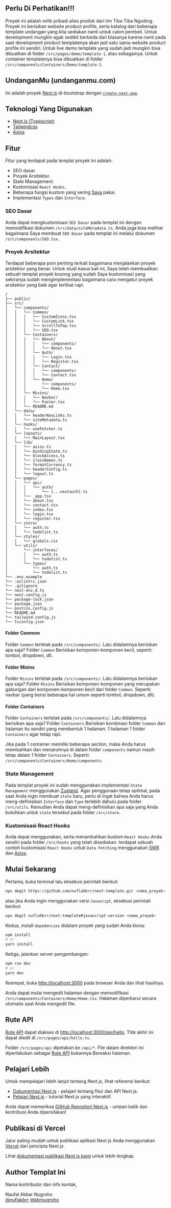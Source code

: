 ## Perlu Di Perhatikan!!!

Proyek ini adalah milik pribadi alias produk dari tim Tiba Tiba Ngoding. Proyek ini berisikan website product profile, serta katalog dari beberapa template undangan yang kita sediakan nanti untuk calon pembeli. Untuk development mungkin agak sedikit berbeda dari biasanya karena nanti pada saat development product templatenya akan jadi satu sama website product profile ini sendiri. Untuk live demo template yang sudah jadi mungkin bisa dibuatkan di folder `/src/pages/demo/template-1`, atau sebagainya. Untuk container templatenya bisa dibuatkan di folder `/src/components/Containers/Demo/template-1`.

## UndanganMu (undanganmu.com)

Ini adalah proyek [Next.js](https://nextjs.org/) di-bootstrap dengan [`create-next-app`](https://github.com/vercel/next.js/tree/canary/packages/create-next-app).

## Teknologi Yang Digunakan

- [Next.js (Typescript)](https://nextjs.org/)
- [Tailwindcss](https://tailwindcss.com/)
- [Axios](https://axios-http.com/docs/intro/)

## Fitur

Fitur yang terdapat pada templat proyek ini adalah:

- SEO dasar.
- Proyek Arsitektur.
- State Management.
- Kustomisasi `React Hooks`.
- Beberapa fungsi kustom yang sering [Saya](https://github.com/nuflakbrr) pakai.
- Implementasi `Types` dan `Interface`.

### SEO Dasar

Anda dapat mengkustomisasi `SEO Dasar` pada templat ini dengan memodifikasi dokumen `/src/data/siteMetadata.ts`. Anda juga bisa melihat bagaimana Saya membuat `SEO Dasar` pada templat ini melalui dokumen `/src/components/SEO.tsx`.

### Proyek Arsitektur

Terdapat beberapa poin penting terkait bagaimana menjalankan proyek arsitektur yang benar. Untuk studi kasus kali ini, Saya telah membuatkan sebuah templat proyek kosong yang sudah Saya kustomisasi yang sekiranya sudah mengimplementasi bagaimana cara mengatur proyek arsitektur yang baik agar terlihat rapi.

```
/
├── public/
├── src/
│   └── components/
│   │   └── Common/
│   │   │   └── CustomIcons.tsx
│   │   │   └── CustomLink.tsx
│   │   │   └── ScrollToTop.tsx
│   │   │   └── SEO.tsx
│   │   └── Containers/
│   │   │   └── About/
│   │   │   │   └── components/
│   │   │   │   └── About.tsx
│   │   │   └── Auth/
│   │   │   │   └── Login.tsx
│   │   │   │   └── Register.tsx
│   │   │   └── Contact/
│   │   │   │   └── components/
│   │   │   │   └── Contact.tsx
│   │   │   └── Home/
│   │   │       └── components/
│   │   │       └── Home.tsx
│   │   └── Mixins/
│   │   │   └── Navbar/
│   │   │   └── Footer.tsx
│   │   └── README.md
│   └── data/
│   │   └── headerNavLinks.ts
│   │   └── siteMetadata.ts
│   └── hooks/
│   │   └── useFetcher.ts
│   └── layouts/
│   │   └── MainLayout.tsx
│   └── lib/
│   │   └── axios.ts
│   │   └── bindingState.ts
│   │   └── blockAccess.ts
│   │   └── classNames.ts
│   │   └── formatCurrency.ts
│   │   └── headerConfig.ts
│   │   └── logout.ts
│   └── pages/
│   │   └── api/
│   │   │   └── auth/
│   │   │       └── [...nextauth].ts
│   │   └── _app.tsx
│   │   └── about.tsx
│   │   └── contact.tsx
│   │   └── index.tsx
│   │   └── login.tsx
│   │   └── register.tsx
│   └── store/
│   │   └── auth.ts
│   │   └── todolist.ts
│   └── styles/
│   │   └── globals.css
│   └── utils/
│       └── interfaces/
│       │   └── auth.ts
│       │   └── todolist.ts
│       └── types/
│           └── auth.ts
│           └── todolist.ts
└── .env.example
└── .eslintrc.json
└── .gitignore
└── next-env.d.ts
└── next.config.js
└── package-lock.json
└── package.json
└── postcss.config.js
└── README.md
└── tailwind.config.js
└── tsconfig.json
```

#### Folder Common

Folder `Common` terletak pada `/src/components/`. Lalu didalamnya berisikan apa saja? Folder `Common` Berisikan komponen-komponen kecil, seperti: tombol, dropdown, dll.

#### Folder Mixins

Folder `Mixins` terletak pada `/src/components/`. Lalu didalamnya berisikan apa saja? Folder `Mixins` Berisikan komponen-komponen yang merupakan gabungan dari komponen-komponen kecil dari folder `Common`. Seperti: navbar (yang berisi beberapa hal umum seperti tombol, dropdown, dll).

#### Folder Containers

Folder `Containers` terletak pada `/src/components/`. Lalu didalamnya berisikan apa saja? Folder `Containers` Berisikan kombinasi folder `Common` dan halaman itu sendiri yang membentuk 1 halaman. 1 halaman 1 folder `Containers` agar tetap rapi.

Jika pada 1 container memiliki beberapa section, maka Anda harus memisahkan dan menaruhnya di dalam folder `components` namun masih tetap dalam 1 folder `Containers`. Seperti: `/src/components/Containers/Home/components`.

### State Management

Pada templat proyek ini sudah menggunakan implementasi `State Management` menggunakan [Zustand](https://docs.pmnd.rs/zustand/getting-started/introduction). Agar penggunaan tetap optimal, pada saat Anda ingin membuat `state` baru, perlu di ingat bahwa Anda harus meng-definisikan `Interface` dan `Type` terlebih dahulu pada folder `/src/utils`. Kemudian Anda dapat meng-definisikan apa saja yang Anda butuhkan untuk `state` tersebut pada folder `/src/store`.

### Kustomisasi React Hooks

Anda dapat menggunakan, serta menambahkan kustom `React Hooks` Anda sendiri pada folder `/src/hooks` yang telah disediakan. terdapat sebuah contoh kustomisasi `React Hooks` untuk `Data Fetching` menggunakan [SWR](https://swr.vercel.app) dan [Axios](https://axios-http.com/docs/intro).

## Mulai Sekarang

Pertama, buka terminal lalu eksekusi perintah berikut:

```bash
npx degit https://github.com/nuflakbrr/next-template.git <nama_proyek>
```

atau jika Anda ingin menggunakan versi `Javascipt`, eksekusi perintah berikut:

```bash
npx degit nuflakbrr/next-template#javascript-version <nama_proyek>
```

Kedua, install `depedencies` didalam proyek yang sudah Anda klona:

```bash
npm install
# or
yarn install
```

Ketiga, jalankan server pengembangan:

```bash
npm run dev
# or
yarn dev
```

Keempat, buka [http://localhost:3000](http://localhost:3000) pada browser Anda dan lihat hasilnya.

Anda dapat mulai mengedit halaman dengan memodifikasi `/src/components/Containers/Home/Home.tsx`. Halaman diperbarui secara otomatis saat Anda mengedit file.

## Rute API

[Rute API](https://nextjs.org/docs/api-routes/introduction) dapat diakses di [http://localhost:3000/api/hello](http://localhost:3000/api/hello). Titik akhir ini dapat diedit di `/src/pages/api/hello.ts`.

Folder `/src/pages/api` dipetakan ke `/api/*`. File dalam direktori ini diperlakukan sebagai [Rute API](https://nextjs.org/docs/api-routes/introduction) bukannya Bereaksi halaman.

## Pelajari Lebih

Untuk mempelajari lebih lanjut tentang Next.js, lihat referensi berikut:

- [Dokumentasi Next.js](https://nextjs.org/docs) - pelajari tentang fitur dan API Next.js.
- [Pelajari Next.js](https://nextjs.org/learn) - tutorial Next.js yang interaktif.

Anda dapat memeriksa [GitHub Repositori Next.js](https://github.com/vercel/next.js/) - umpan balik dan kontribusi Anda dipersilakan!

## Publikasi di Vercel

Jalur paling mudah untuk publikasi aplikasi Next.js Anda menggunakan [Vercel](https://vercel.com/new?utm_medium=default-template&filter=next.js&utm_source=create-next-app&utm_campaign=create-next-app-readme) dari pencipta Next.js.

Lihat [dokumentasi publikasi Next.js kami](https://nextjs.org/docs/deployment) untuk lebih lengkap.

## Author Templat Ini

Nama kontributor dan info kontak,

Naufal Akbar Nugroho  
[@nuflakbrr](https://github.com/nuflakbrr)
[@kbrnugroho](https://instagram.com/kbrnugroho)
